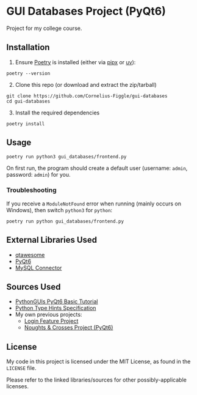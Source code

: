 # GUI Databases Project (PyQt6)

Project for my college course.

## Installation

1. Ensure [Poetry](https://python-poetry.org/) is installed (either via [pipx](https://pipx.pypa.io/stable/) or [uv](https://docs.astral.sh/uv/)):

```shell
poetry --version
```

2. Clone this repo (or download and extract the zip/tarball)

```shell
git clone https://github.com/Cornelius-Figgle/gui-databases
cd gui-databases
```

3. Install the required dependencies

```shell
poetry install
```

## Usage

```shell
poetry run python3 gui_databases/frontend.py
```

On first run, the program should create a default user (username: `admin`, password: `admin`) for you.

### Troubleshooting

If you receive a `ModuleNotFound` error when running (mainly occurs on Windows), then switch `python3` for `python`:

```shell
poetry run python gui_databases/frontend.py
```

## External Libraries Used

- [qtawesome](https://qtawesome.readthedocs.io/en/latest/index.html)
- [PyQt6](https://www.riverbankcomputing.com/software/pyqt/)
- [MySQL Connector](https://dev.mysql.com/doc/connector-python/en/)

## Sources Used

- [PythonGUIs PyQt6 Basic Tutorial](https://www.pythonguis.com/pyqt6-tutorial/)
- [Python Type Hints Specification](https://docs.python.org/3/library/typing.html)
- My own previous projects:
  - [Login Feature Project](https://github.com/Cornelius-Figgle/login-project/)
  - [Noughts & Crosses Project (PyQt6)](https://github.com/Cornelius-Figgle/noughts-crosses-qt6/)

## License

My code in this project is licensed under the MIT License, as found in the `LICENSE` file. 

Please refer to the linked libraries/sources for other possibly-applicable licenses. 
